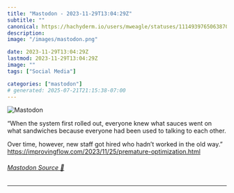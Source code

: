 ```yaml
---
title: "Mastodon - 2023-11-29T13:04:29Z"
subtitle: ""
canonical: https://hachyderm.io/users/mweagle/statuses/111493976506387009
description:
image: "/images/mastodon.png"

date: 2023-11-29T13:04:29Z
lastmod: 2023-11-29T13:04:29Z
image: ""
tags: ["Social Media"]

categories: ["mastodon"]
# generated: 2025-07-21T21:15:38-07:00
---
```

![Mastodon](/images/mastodon.png)

<p>“When the system first rolled out, everyone knew what sauces went on what sandwiches because everyone had been used to talking to each other.</p><p>Over time, however, new staff got hired who hadn’t worked in the old way.”<br /><a href="https://improvingflow.com/2023/11/25/premature-optimization.html" target="_blank" rel="nofollow noopener noreferrer" translate="no"><span class="invisible">https://</span><span class="ellipsis">improvingflow.com/2023/11/25/p</span><span class="invisible">remature-optimization.html</span></a></p>


###### [Mastodon Source 🐘](https://hachyderm.io/@mweagle/111493976506387009)

___
